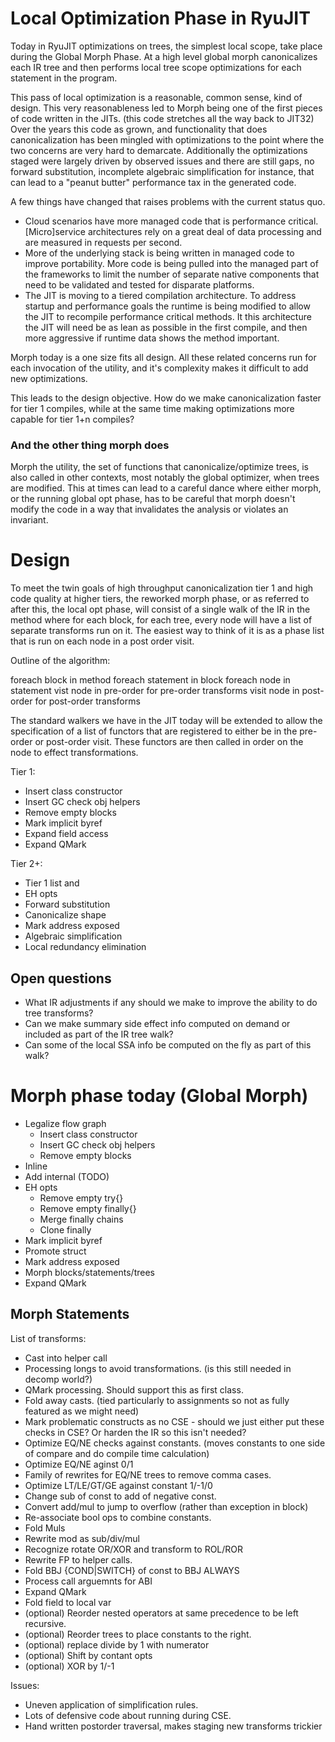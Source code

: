 # Local Optimization Phase in RyuJIT

Today in RyuJIT optimizations on trees, the simplest local scope, take place during the Global Morph Phase.  At a high level global morph canonicalizes each IR tree and then performs local tree scope optimizations for each statement in the program. 

This pass of local optimization is a reasonable, common sense, kind of design.  This very reasonableness led to Morph being one of the first pieces of code written in the JITs.  (this code stretches all the way back to JIT32) Over the years this code as grown, and functionality that does canonicalization has been mingled with optimizations to the point where the two concerns are very hard to demarcate.  Additionally the optimizations staged were largely driven by observed issues and there are still gaps, no forward substitution, incomplete algebraic simplification for instance, that can lead to a "peanut butter" performance tax in the generated code.

A few things have changed that raises problems with the current status quo.

- Cloud scenarios have more managed code that is performance critical.  [Micro]service architectures rely on a great deal of data processing and are measured in requests per second.
- More of the underlying stack is being written in managed code to improve portability. More code is being pulled into the managed part of the frameworks to limit the number of separate native components that need to be validated and tested for disparate platforms.
- The JIT is moving to a tiered compilation architecture. To address startup and performance goals the runtime is being modified to allow the JIT to recompile performance critical methods.  It this architecture the JIT will need be as lean as possible in the first compile, and then more aggressive if runtime data shows the method important.

Morph today is a one size fits all design.  All these related concerns run for each invocation of the utility, and it's complexity makes it difficult to add new optimizations.

This leads to the design objective.  How do we make canonicalization faster for tier 1 compiles, while at the same time making optimizations more capable for tier 1+n compiles?

### And the other thing morph does

Morph the utility, the set of functions that canonicalize/optimize trees, is also called in other contexts, most notably the global optimizer, when trees are modified.  This at times can lead to a careful dance where either morph, or the running global opt phase, has to be careful that morph doesn't modify the code in a way that invalidates the analysis or violates an invariant.

# Design

To meet the twin goals of high throughput canonicalization tier 1 and high code quality at higher tiers, the reworked morph phase, or as referred to after this, the local opt phase, will consist of a single walk of the IR in the method where for each block, for each tree, every node will have a list of separate transforms run on it.  The easiest way to think of it is as a phase list that is run on each node in a post order visit.

Outline of the algorithm:

foreach block in method
  foreach statement in block
    foreach node in statement
      vist node in pre-order for pre-order transforms
      visit node in post-order for post-order transforms

The standard walkers we have in the JIT today will be extended to allow the specification of a list of functors that are registered to either be in the pre-order or post-order visit.  These functors are then called in order on the node to effect transformations.

Tier 1:
- Insert class constructor
- Insert GC check obj helpers
- Remove empty blocks
- Mark implicit byref
- Expand field access
- Expand QMark

Tier 2+:
- Tier 1 list and
- EH opts
- Forward substitution
- Canonicalize shape
- Mark address exposed
- Algebraic simplification
- Local redundancy elimination

## Open questions
- What IR adjustments if any should we make to improve the ability to do tree transforms?
- Can we make summary side effect info computed on demand or included as part of the IR tree walk?
- Can some of the local SSA info be computed on the fly as part of this walk?


# Morph phase today (Global Morph)

- Legalize flow graph
  * Insert class constructor
  * Insert GC check obj helpers
  * Remove empty blocks
- Inline
- Add internal (TODO)
- EH opts
  * Remove empty try{}
  * Remove empty finally{} 
  * Merge finally chains
  * Clone finally
- Mark implicit byref
- Promote struct
- Mark address exposed
- Morph blocks/statements/trees
- Expand QMark

## Morph Statements
List of transforms:
- Cast into helper call 
- Processing longs to avoid transformations. (is this still needed in decomp world?)
- QMark processing.  Should support this as first class.
- Fold away casts.  (tied particularly to assignments so not as fully featured as we might need)
- Mark problematic constructs as no CSE - should we just either put these checks in CSE?  Or harden the IR so this isn't needed?
- Optimize EQ/NE checks against constants. (moves constants to one side of compare and do compile time calculation)
- Optimize EQ/NE aginst 0/1
- Family of rewrites for EQ/NE trees to remove comma cases.
- Optimize LT/LE/GT/GE against constant 1/-1/0
- Change sub of const to add of negative const.
- Convert add/mul to jump to overflow (rather than exception in block)
- Re-associate bool ops to combine constants.
- Fold Muls
- Rewrite mod as sub/div/mul
- Recognize rotate OR/XOR and transform to ROL/ROR
- Rewrite FP to helper calls.
- Fold BBJ {COND|SWITCH} of const to BBJ ALWAYS
- Process call arguemnts for ABI
- Expand QMark
- Fold field to local var
- (optional) Reorder nested operators at same precedence to be left recursive.
- (optional) Reorder trees to place constants to the right.
- (optional) replace divide by 1 with numerator
- (optional) Shift by contant opts
- (optional) XOR by 1/-1


Issues:
- Uneven application of simplification rules.
- Lots of defensive code about running during CSE.
- Hand written postorder traversal, makes staging new transforms trickier

